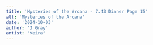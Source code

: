 ```yaml
---
title: 'Mysteries of the Arcana - 7.43 Dinner Page 15'
alt: 'Mysteries of the Arcana'
date: '2024-10-03'
author: 'J Gray'
artist: 'Keira'
---
```

